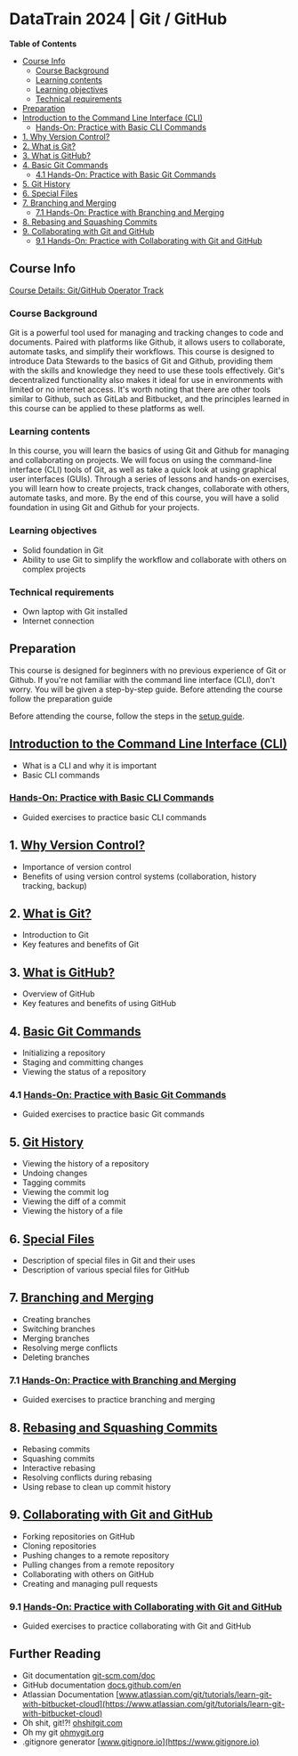 # DataTrain 2024 | Git / GitHub

**Table of Contents**
- [Course Info](#course-info)
  - [Course Background](#course-background)
  - [Learning contents](#learning-contents)
  - [Learning objectives](#learning-objectives)
  - [Technical requirements](#technical-requirements)
- [Preparation](#preparation)
- [Introduction to the Command Line Interface (CLI)](#introduction-to-the-command-line-interface-cli)
  - [Hands-On: Practice with Basic CLI Commands](#hands-on-practice-with-basic-cli-commands)
- [1. Why Version Control?](#1-why-version-control)
- [2. What is Git?](#2-what-is-git)
- [3. What is GitHub?](#3-what-is-github)
- [4. Basic Git Commands](#4-basic-git-commands)
  - [4.1 Hands-On: Practice with Basic Git Commands](#41-hands-on-practice-with-basic-git-commands)
- [5. Git History](#5-git-history)
- [6. Special Files](#6-special-files)
- [7. Branching and Merging](#7-branching-and-merging)
  - [7.1 Hands-On: Practice with Branching and Merging](#71-hands-on-practice-with-branching-and-merging)
- [8. Rebasing and Squashing Commits](#8-rebasing-and-squashing-commits)
- [9. Collaborating with Git and GitHub](#9-collaborating-with-git-and-github)
  - [9.1 Hands-On: Practice with Collaborating with Git and GitHub](#91-hands-on-practice-with-collaborating-with-git-and-github)
## Course Info

[Course Details: Git/GitHub Operator Track](https://www.bremen-research.de/data-train/courses/course-details?event_id=72)

### Course Background

Git is a powerful tool used for managing and tracking changes to code and documents. Paired with platforms like Github, it allows users to collaborate, automate tasks, and simplify their workflows. This course is designed to introduce Data Stewards to the basics of Git and Github, providing them with the skills and knowledge they need to use these tools effectively. Git's decentralized functionality also makes it ideal for use in environments with limited or no internet access.
It's worth noting that there are other tools similar to Github, such as GitLab and Bitbucket, and the principles learned in this course can be applied to these platforms as well.

### Learning contents
In this course, you will learn the basics of using Git and Github for managing and collaborating on projects. We will focus on using the command-line interface (CLI) tools of Git, as well as take a quick look at using graphical user interfaces (GUIs). Through a series of lessons and hands-on exercises, you will learn how to create projects, track changes, collaborate with others, automate tasks, and more. By the end of this course, you will have a solid foundation in using Git and Github for your projects.

### Learning objectives

- Solid foundation in Git
- Ability to use Git to simplify the workflow and collaborate with others on complex projects

### Technical requirements
- Own laptop with Git installed
- Internet connection

## Preparation

This course is designed for beginners with no previous experience of Git or Github. If you're not familiar with the command line interface (CLI), don't worry. You will be given a step-by-step guide.
Before attending the course follow the preparation guide

Before attending the course, follow the steps in the [setup guide](preparation.md).

## [Introduction to the Command Line Interface (CLI)](script/00_introduction_to_the_command_line_interface.md)

- What is a CLI and why it is important
- Basic CLI commands

### [Hands-On: Practice with Basic CLI Commands](script/00-1_hands-on_practice_with_basic_cli_commands.md)

- Guided exercises to practice basic CLI commands

## 1. [Why Version Control?](script/01_why_version_control.md)

- Importance of version control
- Benefits of using version control systems (collaboration, history tracking, backup)

## 2. [What is Git?](script/02_what_is_git.md)

- Introduction to Git
- Key features and benefits of Git

## 3. [What is GitHub?](script/03_what_is_github.md)

- Overview of GitHub
- Key features and benefits of using GitHub

## 4. [Basic Git Commands](script/04_basic_git_commands.md)

- Initializing a repository
- Staging and committing changes
- Viewing the status of a repository

### 4.1 [Hands-On: Practice with Basic Git Commands](script/04-1_hands-on_practice_with_basic_git_commands.md)

- Guided exercises to practice basic Git commands

## 5. [Git History](script/05_git_history.md)

- Viewing the history of a repository
- Undoing changes
- Tagging commits
- Viewing the commit log
- Viewing the diff of a commit
- Viewing the history of a file

## 6. [Special Files](script/06_special_files.md)

- Description of special files in Git and their uses
- Description of various special files for GitHub

## 7. [Branching and Merging](script/07_branching_and_merging.md)

- Creating branches
- Switching branches
- Merging branches
- Resolving merge conflicts
- Deleting branches

### 7.1 [Hands-On: Practice with Branching and Merging](script/07-1_hands-on_practice_with_branching_and_merging.md)

- Guided exercises to practice branching and merging

## 8. [Rebasing and Squashing Commits](script/08_rebasing_and_squashing_commits.md)

- Rebasing commits
- Squashing commits
- Interactive rebasing
- Resolving conflicts during rebasing
- Using rebase to clean up commit history

## 9. [Collaborating with Git and GitHub](script/09_collaborating_with_git_and_github.md)

- Forking repositories on GitHub
- Cloning repositories
- Pushing changes to a remote repository
- Pulling changes from a remote repository
- Collaborating with others on GitHub
- Creating and managing pull requests

### 9.1 [Hands-On: Practice with Collaborating with Git and GitHub](script/09-1_hands-on_practice_with_collaboration_on_git_and_github.md)

- Guided exercises to practice collaborating with Git and GitHub


## Further Reading

- Git documentation [git-scm.com/doc](https://git-scm.com/doc)
- GitHub documentation [docs.github.com/en](https://docs.github.com/en)
- Atlassian Documentation [www.atlassian.com/git/tutorials/learn-git-with-bitbucket-cloud](https://www.atlassian.com/git/tutorials/learn-git-with-bitbucket-cloud)
- Oh shit, git!?! [ohshitgit.com](https://ohshitgit.com/)
- Oh my git [ohmygit.org](https://ohmygit.org/)
- .gitignore generator [www.gitignore.io](https://www.gitignore.io)
